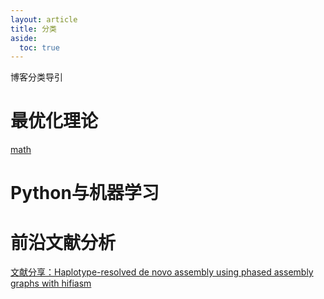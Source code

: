 ```yaml
---
layout: article
title: 分类
aside:
  toc: true
---
```


博客分类导引

# 最优化理论

[math](/2021/04/27/math.html)

# Python与机器学习

# 前沿文献分析

[文献分享：Haplotype-resolved de novo assembly using phased assembly graphs with hifiasm](/2021/05/06/hifisam.html)
